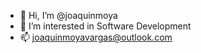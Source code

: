 - 👋 Hi, I’m @joaquinmoya
- 👀 I’m interested in Software Development
- 📫 joaquinmoyavargas@outlook.com

